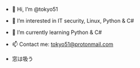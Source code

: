 - 👋 Hi, I’m @tokyo51
- 👀 I’m interested in IT security, Linux, Python & C#
- 🌱 I’m currently learning Python & C#
- 📫 Contact me: tokyo51@protonmail.com

- 窓は吸う
